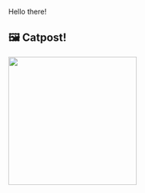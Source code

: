 Hello there!



## 🖼️ Catpost!

<sub>
    <img src="https://cdn2.thecatapi.com/images/syDZVPowO.false" height="256">
</sub>

